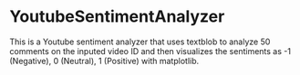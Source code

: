 # YoutubeSentimentAnalyzer
This is a Youtube sentiment analyzer that uses textblob to analyze 50 comments on the inputed 
video ID and then visualizes the sentiments as -1 (Negative), 0 (Neutral), 1 (Positive) with matplotlib.
